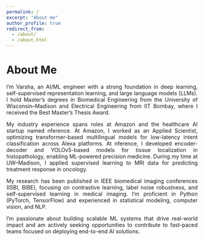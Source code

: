 ```yaml
---
permalink: /
excerpt: "About me"
author_profile: true
redirect_from: 
  - /about/
  - /about.html
---
```

<h1>About Me </h1> 
<div style='text-align: justify;'> I’m Varsha, an AI/ML engineer with a strong foundation in deep learning, self-supervised representation learning, and large language models (LLMs). I hold Master’s degrees in Biomedical Engineering from the University of Wisconsin–Madison and Electrical Engineering from IIT Bombay, where I received the Best Master’s Thesis Award.
<p>  </p>
  
<div style='text-align: justify;'> My industry experience spans roles at Amazon and the healthcare AI startup named nference. At Amazon, I worked as an Applied Scientist, optimizing transformer-based multilingual models for low-latency intent classification across Alexa platforms. At nference, I developed encoder-decoder and YOLOv5-based models for tissue localization in histopathology, enabling ML-powered precision medicine. During my time at UW–Madison, I applied supervised learning to MRI data for predicting treatment response in oncology.
<p>  </p>
  
<div style='text-align: justify;'> My research has been published in IEEE biomedical imaging conferences (ISBI, BIBE), focusing on contrastive learning, label noise robustness, and self-supervised learning in medical imaging. I’m proficient in Python (PyTorch, TensorFlow) and experienced in statistical modeling, computer vision, and NLP.
<p>  </p>

<div style='text-align: justify;'> I’m passionate about building scalable ML systems that drive real-world impact and am actively seeking opportunities to contribute to fast-paced teams focused on deploying end-to-end AI solutions.
<p>  </p>
